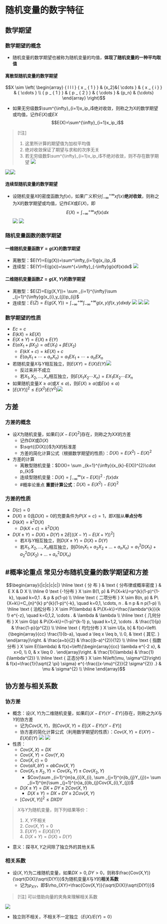 # 随机变量的数字特征

## 数学期望
### 数学期望的概念
- 随机变量的数学期望也被称为随机变量的均值，**体现了随机变量的一种平均取值**
#### 离散型随机变量的数学期望
$$X \sim \left( \begin{array}  { l l l  }  { x _ { 1 } } & {x_2}&{ \cdots } & { x _ { i } } & { \cdots } \\ { p _ { 1 } } & { p _ { 2 } } & { \cdots } & {p_n} & {\cdots} \end{array} \right)$$

- 如果无穷级数$\sum^{\infty}_{i=1}x_ip_i$绝对收敛，则称之为X的数学期望或均值，记作$E(X)$或$EX$ $$E(X)=\sum^{\infty}_{i=1}x_ip_i$$
> [!注]
> 1. 这里所计算的期望值为加权平均值
> 2. 绝对收敛保证了期望与求和的次序无关
> 3. 若无穷级数$\sum^{\infty}_{i=1}x_ip_i$不绝对收敛，则不存在数学期望
> ![](https://raw.githubusercontent.com/alwaysmissin/picgo/main/20221207160821.png)

![](https://raw.githubusercontent.com/alwaysmissin/picgo/main/20221207161114.png)![](https://raw.githubusercontent.com/alwaysmissin/picgo/main/20221207161205.png)
#### 连续型随机变量的数学期望
- 设随机变量$X$的密度函数为$f(x)$，如果广义积分$\int_{-\infty}^{+\infty}xf(x)$**绝对收敛**，则称之为X的数学期望或均值，记作$EX$或$E(X)$，即$$E(X)=\int^{+\infty}_{-\infty}xf(x)dx$$
![](https://raw.githubusercontent.com/alwaysmissin/picgo/main/20221207162005.png)
![](https://raw.githubusercontent.com/alwaysmissin/picgo/main/20221207162017.png)
### 随机变量函数的数学期望
#### 一维随机变量函数$Y=g(X)$的数学期望
- 离散型：$E(Y)=E(g(X))=\sum^\infty_{i=1}g(x_i)p_i$
- 连续型：$E(Y)=E(g(x))=\sum^{+\infty}_{-\infty}g(x)f(x)dx$
![](https://raw.githubusercontent.com/alwaysmissin/picgo/main/20221207163025.png)
#### 二维随机变量函数$Z=g(X,Y)$的数学期望
- 离散型：$E(Z)=E(g(X,Y))= \sum _{i=1}^{\infty}\sum _{j=1}^{\infty}g(x_{i},y_{j})p_{ij}$
- 连续型：$E(Z)=E(g(X,Y))= \int _{- \infty}^{+ \infty}\int _{- \infty}^{+ \infty}g(x,y)f(x,y)dxdy$
![](https://raw.githubusercontent.com/alwaysmissin/picgo/main/20221212143639.png)
![](https://raw.githubusercontent.com/alwaysmissin/picgo/main/20221212143850.png)
![](https://raw.githubusercontent.com/alwaysmissin/picgo/main/20221212144600.png)
### 数学期望的性质
- $Ec=c$
- $E(kX)=kE(X)$
- $E(X \pm Y)=E(X) \pm E(Y)$
- $E(\alpha X_1+\beta X_2) = \alpha E(X_1)+\beta E(X_2)$
	- $E(kX+c) = kE(X)+c$
	- $E(a_{1}X_{1}+ \cdots +a_{n}X_{n})=a_{1}EX_{1}+ \cdots +a_{n}EX_{n}$
- 若随机变量$X$与$Y$相互独立，则$E(XY)=E(X)E(Y)$![](https://raw.githubusercontent.com/alwaysmissin/picgo/main/20221212144935.png)
	- 反过来并不成立
	- 若$X_1,X_2,...,X_n$相互独立，则$E(X_{1}X_{2}\cdots X_{n})=EX_{1}EX_{2}\cdots EX_{n}$
- 如果随机变量$X\ge a$(或$X\le a$)，则$E(X)\ge a$(或$E(x)\le a$)
- $[E(XY)]^2 \le E(X^2)E(Y^2)$![](https://raw.githubusercontent.com/alwaysmissin/picgo/main/20221212145208.png)
## 方差
### 方差的概念
- 设$X$为随机变量，如果$E \left[(X-E(X)^{2}\right]$存在，则称之为X$X$的方差
	- 记作$DX$或$D(X)$
	- $\sqrt{(D(X))}$为X的标准差
	- 方差的简化计算公式（根据数学期望的性质）：$D(X)=E(X^2)-E(X)^2$
- 方差的计算
	- 离散型随机变量：$D(X)= \sum _{k=1}^{\infty}(x_{k}-E(X))^{2}\cdot p_{k}$
	- 连续型随机变量：$D(X)= \int _{- \infty}^{\infty}(x-E(X))^{2}\cdot f(x)dx$
	- #概率论重点 **重要计算公式**：$D(X)=E(X^2)-E(X)^2$
### 方差的性质
- $D(c)=0$
- $D(X)\ge 0$且$D(X)=0$的充要条件为$P\{X=c\}=1$，即$X$服从**单点分布**
- $D(kX)=k^2D(X)$
	- $D(kX+c)=k^2D(X)$
- $D(X\pm Y)=D(X)+D(Y)\pm 2E[((X-Y)-E(X+Y))^2]$
	- 若$X$与$Y$相互独立，则$D(X\pm Y)=D(X)+D(Y)$
	- 若$X_1,X_2,...,X_n$相互独立，则$D(a_1X_1+a_2X_2+...+a_nX_n)=a_1^2D(X_1)+a_2^2D(X_2)+...+a_n^2D(X_n)$
## #概率论重点 常见分布随机变量的数学期望和方差
$$\begin{array}{|c|c|c|c|}
\hline \text { 分 布 } & \text { 分布律或概率密度 } & E X & D X \\
\hline 0 \text {-1分布 } X \sim B(1, p) & P\{X=k\}=p^{k}(1-p)^{1-k}, \quad k=0,1 . & p & p(1-p) \\
\hline \text { 二项分布 } X \sim B(n, p) & P\{X=k\}=C_{n}^{k} p^{k}(1-p)^{-k}, \quad k=0,1, \cdots, n . & n p & n p(1-p) \\
\hline \text { 泊松分布 } X \sim P(\lambda) & P\{X=k\}=\frac{\lambda^{k}}{k !} e^{-z}, \quad k=0,1,2, \cdots . & \lambda & \lambda \\
\hline \text { 几何分布 } X \sim G(p) & P\{X=k\}=(1-p)^{k-1} p, \quad k=1,2, \cdots . & \frac{1}{p} & \frac{1-p}{p^{2}} \\
\hline \text { 均匀分布 } X \sim U[a, b] & f(x)=\left\{\begin{array}{cc}
\frac{1}{b-a}, \quad a \leq x \leq b, \\
0, & \text { 其它. }
\end{array}\right. & \frac{a+b}{2} & \frac{(b-a)^{2}}{12} \\
\hline \text { 指数分布 } X \sim E(\lambda) & f(x)=\left\{\begin{array}{cc}
\lambda e^{-2 x}, & x>0, \\
0, & x \leq 0 .
\end{array}\right. & \frac{1}{\lambda} & \frac{1}{\lambda^{2}} \\
\hline \text { 正态分布 } X \sim N\left(\mu, \sigma^{2}\right) & f(x)=\frac{1}{\sqrt{2 \pi} \sigma} e^{-\frac{(x-\mu)^{2}}{2 \sigma^{2}} .} & \mu & \sigma^{2} \\
\hline
\end{array}$$

## 协方差与相关系数
### 协方差
- 概念：设$(X,Y)$为二维随机变量，如果$E \left[(X-EY)(Y-EY)\right]$存在，则称之为$X$与$Y$的协方差
	- 记为$Cov(X,Y)$，则$Cov(X,Y)=E \left[(X-EY)(Y-EY)\right]$
	- 协方差的简化计算公式（利用数学期望的性质）：$Cov(X,Y)=E(XY)-E(X)E(Y)$
![](https://raw.githubusercontent.com/alwaysmissin/picgo/main/20221212151940.png)
![](https://raw.githubusercontent.com/alwaysmissin/picgo/main/20221212152242.png)
- 性质：
	- $Cov(X,X)=DX$
	- $Cov(X,Y)=Cov(Y,X)$
	- $Cov(X,c)=0$
	- $Cov(aX,bY)=abCov(X,Y)$
	- $Cov(X_{1}\pm X_{2},Y)=Cov(X_{1},Y)\pm Cov(X_{2},Y)$
		- $Cov(\sum _{i=1}^{m}a_{i}X_{i}, \sum _{j=1}^{n}b_{j}Y_{j})= \sum _{i=1}^{m}\sum _{j=1}^{n}a_{i}b_{j}Cov(X_{i},Y_{j})$
	- $D(X \pm Y)=DX+DY \pm 2Cov(X,Y)$
		- $D(X \pm Y)=DX+DY \pm 2Cov(X,Y)$
	- $\left[ Cov(X,Y)\right] ^{2}\leq DXDY$
> $X$与$Y$为随机变量，则下列结果等价：
> 1. $X,Y$不相关
> 2. $Cov(X,Y) = 0$
> 3. $E(XY)=E(X)E(Y)$
> 4. $D(X+Y)=D(X)+D(Y)$
- 意义：探寻$X,Y$之间除了独立外的其他关系
### 相关系数
- 设$(X,Y)$为二维随机变量，如果$DX >0,DY >0$，则称$\frac{Cov(X,Y)}{\sqrt{D(X)}\sqrt{D(Y)}}$为随机变量$X$与$Y$的**相关系数**
	- 记为$\rho_{XY}$，即$\rho_{XY}=\frac{Cov(X,Y)}{\sqrt{D(X)}\sqrt{D(Y)}}$
> [!注]
> 可以借助向量的夹角来理解相关系数

![](https://raw.githubusercontent.com/alwaysmissin/picgo/main/20221212153858.png)
- 独立则不相关，不相关不一定独立（$E(X)/E(Y)=0$）